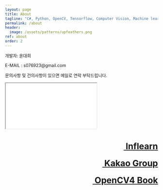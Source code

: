 ```yaml
---
layout: page
title: About
tagline: "C#, Python, OpenCV, Tensorflow, Computer Vision, Machine learning, etc."
permalink: /about
header:
  image: /assets/patterns/upfeathers.png
ref: about
order: 2
---
```


<p class="about_name">개발자: 윤대희</p>

<p class="about_mail">E-MAIL : s076923@gmail.com</p>

<p class="about_text">문의사항 및 건의사항이 있으면 메일로 연락 부탁드립니다.</p>

<iframe src="spaceship.html" class="about_iframe"></iframe>
<!-- 
<br>
<h1><a href="https://www.inflearn.com/course/c-opencv/" class="fas fa-book" style="float:right;">&nbsp;Book</a></h1> -->
<br>
<h1><a href="https://www.inflearn.com/course/c-opencv/" class="fas fa-leaf" style="float:right;">&nbsp;Inflearn</a></h1>
<br>
<h1><a href="https://open.kakao.com/o/gqW5YRE" class="fas fa-comment-dots" style="float:right;">&nbsp;Kakao Group</a></h1>
<br>
<h1><a href="http://www.yes24.com/Product/Goods/77186885?scode=032&OzSrank=2" class="fas fa-book" style="float:right;">&nbsp;OpenCV4 Book</a></h1>
<br>